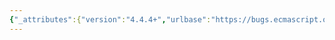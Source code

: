 ```yaml
---
{"_attributes":{"version":"4.4.4+","urlbase":"https://bugs.ecmascript.org/","maintainer":"dherman@mozilla.com"},"bug":{"bug_id":4363,"creation_ts":"2015-05-12 17:41:00 -0700","short_desc":"Typo in referring to TypedArray constructor in 22.2.6.2","delta_ts":"2015-05-14 11:25:41 -0700","product":"Draft for 6th Edition","component":"editorial issue","version":"Rev 38: April 14, 2015 Final Draft","rep_platform":"All","op_sys":"All","bug_status":"RESOLVED","resolution":"INVALID","priority":"Normal","bug_severity":"enhancement","everconfirmed":true,"reporter":{"uid":"dehrenberg","name":"Daniel Ehrenberg"},"assigned_to":{"uid":"allen","name":"Allen Wirfs-Brock"},"long_desc":[{"commentid":14398,"comment_count":0,"who":{"uid":"dehrenberg","name":"Daniel Ehrenberg"},"bug_when":"2015-05-12 17:41:03 -0700","thetext":"```\n22.2.6.2 TypedArray.prototype.constructor\nThe initial value of a TypedArray.prototype.constructor is the corresponding %TypedArray% intrinsic object.\n```\n\nIn the above text, all three instances of TypedArray were italicized. In the spec, italicized TypedArray refers to a specific constructor such as Uint8Array. Non-italicized %TypedArray% refers to the __proto__ of these constructors. I believe in this case, the italicized %TypedArray% should simply be italicized TypedArray, as the constructor should be the particular constructor, not the proto of the constructor."},{"commentid":14399,"comment_count":1,"who":{"uid":"allen","name":"Allen Wirfs-Brock"},"bug_when":"2015-05-13 16:54:40 -0700","thetext":"The italicized %TypedArray% is a meta variable representing all of the specific intrinsic names of the the built-in constructors, such as %Uint8Array%, $Float32arrau%, etc."},{"commentid":14401,"comment_count":2,"who":{"uid":"dehrenberg","name":"Daniel Ehrenberg"},"bug_when":"2015-05-13 18:38:10 -0700","thetext":"This is the only instance in the spec where I see %TypedArray% italicized. If it is meant to stand in for individual constructors, why not just call it TypedArray (italicized) as the earlier references to those individual constructors are called? The built-in constructors are called Uint8Array etc, not %Uint8Array%."},{"commentid":14404,"comment_count":3,"who":{"uid":"allen","name":"Allen Wirfs-Brock"},"bug_when":"2015-05-14 11:18:58 -0700","thetext":"(In reply to Daniel Ehrenberg from comment #2)\n> This is the only instance in the spec where I see %TypedArray% italicized.\n> If it is meant to stand in for individual constructors, why not just call it\n> TypedArray (italicized) as the earlier references to those individual\n> constructors are called? The built-in constructors are called Uint8Array\n> etc, not %Uint8Array%.\n\nUint8Array is the global object property name.  %Uint8Array% is the specification's internal name for the intrinsic object that is the initial value of that property.  See Table 7 http://people.mozilla.org/~jorendorff/es6-draft.html#table-7"},{"commentid":14406,"comment_count":4,"who":{"uid":"dehrenberg","name":"Daniel Ehrenberg"},"bug_when":"2015-05-14 11:25:41 -0700","thetext":"Oh, sorry for the misunderstanding."}]}}
---
```

